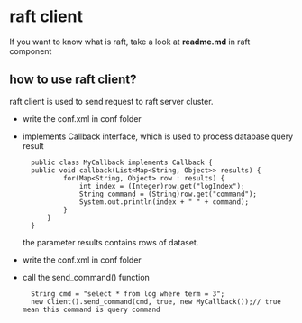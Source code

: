 # raft client
If you want to know what is raft, take a look at **readme.md** in raft component
## how to use raft client?
raft client is used to send request to raft server cluster.

- write the conf.xml in conf folder
- implements Callback interface, which is used to process database query result
 
		public class MyCallback implements Callback {
		public void callback(List<Map<String, Object>> results) {
				for(Map<String, Object> row : results) {
					int index = (Integer)row.get("logIndex");
					String command = (String)row.get("command");
					System.out.println(index + " " + command);
				}
			}
		}	

	the parameter results contains rows of dataset.

- write the conf.xml in conf folder
- call the send_command() function

		String cmd = "select * from log where term = 3";
		new Client().send_command(cmd, true, new MyCallback());// true mean this command is query command
